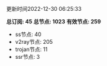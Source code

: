 更新时间2022-12-30 06:25:33

**总订阅: 45**
**总节点: 1023**
**有效节点: 259**
- ss节点: 40
- v2ray节点: 205
- trojan节点: 11
- ssr节点: 3
